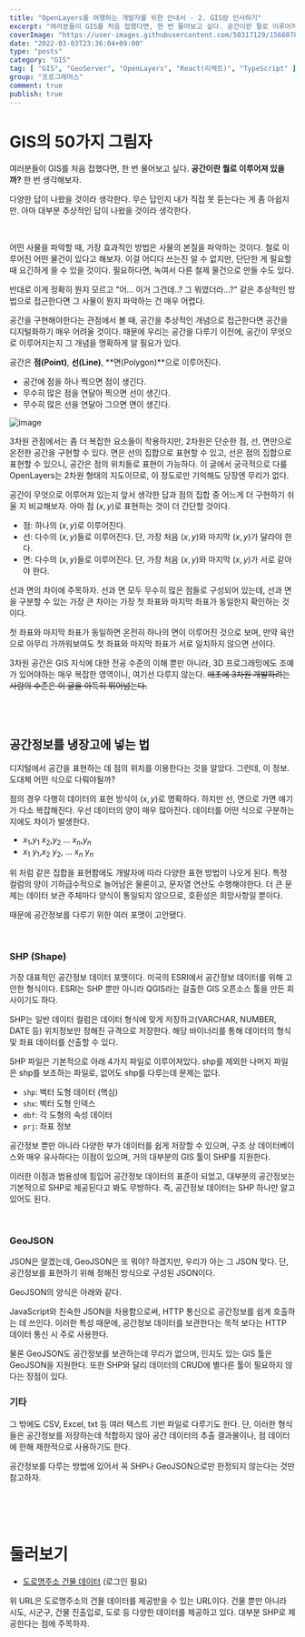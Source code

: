 ```yaml
---
title: "OpenLayers를 여행하는 개발자를 위한 안내서 - 2. GIS랑 인사하기"
excerpt: "여러분들이 GIS를 처음 접했다면, 한 번 물어보고 싶다. 공간이란 뭘로 이루어져 있을까? 한 번 생각해보자. 다양한 답이 나왔을 것이라 생각한다. 무슨 답인지 내가 직접 못 듣는다는 게 좀 아쉽지만. 아마 대부분 추상적인 답이 나왔을 것이라 생각한다."
coverImage: "https://user-images.githubusercontent.com/50317129/156607880-c5abad92-1991-4c01-b85f-7153bf89cb64.png"
date: "2022-03-03T23:36:04+09:00"
type: "posts"
category: "GIS"
tag: [ "GIS", "GeoServer", "OpenLayers", "React(리액트)", "TypeScript" ]
group: "프로그래머스"
comment: true
publish: true
---
```


# GIS의 50가지 그림자

여러분들이 GIS를 처음 접했다면, 한 번 물어보고 싶다. **공간이란 뭘로 이루어져 있을까?** 한 번 생각해보자.

다양한 답이 나왔을 것이라 생각한다. 무슨 답인지 내가 직접 못 듣는다는 게 좀 아쉽지만. 아마 대부분 추상적인 답이 나왔을 것이라 생각한다.

<br />

어떤 사물을 파악할 때, <span class="red-500">가장 효과적인 방법은 사물의 본질을 파악하는 것</span>이다. 철로 이루어진 어떤 물건이 있다고 해보자. 이걸 어디다 쓰는진 알 수 없지만, 단단한 게 필요할 때 요긴하게 쓸 수 있을 것이다. 필요하다면, 녹여서 다른 철제 물건으로 만들 수도 있다.

반대로 이게 정확히 뭔지 모르고 "어... 이거 그건데..? 그 뭐였더라...?" 같은 추상적인 방법으로 접근한다면 그 사물이 뭔지 파악하는 건 매우 어렵다.

공간을 구현해야한다는 관점에서 볼 때, 공간을 추상적인 개념으로 접근한다면 공간을 디지털화하기 매우 어려울 것이다. 때문에 우리는 공간을 다루기 이전에, 공간이 무엇으로 이루어지는지 그 개념을 명확하게 알 필요가 있다.

공간은 **점(Point)**, **선(Line)**, **면(Polygon)**으로 이루어진다.

* 공간에 점을 하나 찍으면 점이 생긴다.
* 무수히 많은 점을 연달아 찍으면 선이 생긴다.
* 무수히 많은 선을 연달아 그으면 면이 생긴다.

![image](https://user-images.githubusercontent.com/50317129/156584563-367bd1e7-390d-4e3d-bef1-1ff3103b1a13.png)

3차원 관점에서는 좀 더 복잡한 요소들이 작용하지만, 2차원은 단순한 점, 선, 면만으로 온전한 공간을 구현할 수 있다. 면은 선의 집합으로 표현할 수 있고, 선은 점의 집합으로 표현할 수 있으니, 공간은 점의 위치들로 표현이 가능하다. 이 글에서 궁극적으로 다룰 OpenLayers는 2차원 형태의 지도이므로, 이 정도로만 기억해도 당장엔 무리가 없다.

공간이 무엇으로 이루어져 있는지 앞서 생각한 답과 점의 집합 중 어느게 더 구현하기 쉬울 지 비교해보자. 아마 점 $(x, y)$로 표현하는 것이 더 간단할 것이다.

* 점: 하나의 $(x, y)$로 이루어진다.
* 선: 다수의 $(x, y)$들로 이루어진다. 단, 가장 처음 $(x, y)$와 마지막 $(x, y)$가 달라야 한다.
* 면: 다수의 $(x, y)$들로 이루어진다. 단, 가장 처음 $(x, y)$와 마지막 $(x, y)$가 서로 같아야 한다.

선과 면의 차이에 주목하자. 선과 면 모두 무수히 많은 점들로 구성되어 있는데, 선과 면을 구분할 수 있는 가장 큰 차이는 가장 첫 좌표와 마지막 좌표가 동일한지 확인하는 것이다.

<span class="blue-500">첫 좌표와 마지막 좌표가 동일하면 온전히 하나의 면이 이루어진 것</span>으로 보며, 만약 육안으로 아무리 가까워보여도 <span class="blue-500">첫 좌표와 마지막 좌표가 서로 일치하지 않으면 선</span>이다.

3차원 공간은 GIS 지식에 대한 전공 수준의 이해 뿐만 아니라, 3D 프로그래밍에도 조예가 있어야하는 매우 복잡한 영역이니, 여기선 다루지 않는다. <del class="grey-500">애초에 3차원 개발하려는 사람의 수준은 이 글을 아득히 뛰어넘는다.</del>

<br />
<br />





## 공간정보를 냉장고에 넣는 법

디지털에서 공간을 표현하는 데 점의 위치를 이용한다는 것을 알았다. 그런데, 이 정보. 도대체 어떤 식으로 다뤄야될까?

점의 경우 다행히 데이터의 표현 방식이 $(x, y)$로 명확하다. 하지만 선, 면으로 가면 얘기가 다소 복잡해진다. 우선 데이터의 양이 매우 많아진다. 데이터를 어떤 식으로 구분하는지에도 차이가 발생한다.

* ${x_1}$,${y_1}$ ${x_2}$,${y_2}$ ... ${x_n}$,${y_n}$
* ${x_1}$ ${y_1}$,${x_2}$ ${y_2}$, ... ${x_n}$ ${y_n}$

위 처럼 같은 집합을 표현함에도 개발자에 따라 다양한 표현 방법이 나오게 된다. 특정 컬럼의 양이 기하급수적으로 늘어남은 물론이고, 문자열 연산도 수행해야한다. 더 큰 문제는 데이터 보관 주체마다 양식이 통일되지 않으므로, 호환성은 희망사항일 뿐이다.

때문에 공간정보를 다루기 위한 여러 포맷이 고안됐다.

<br />



### SHP (Shape)

가장 대표적인 공간정보 데이터 포맷이다. 미국의 ESRI에서 공간정보 데이터를 위해 고안한 형식이다. ESRI는 SHP 뿐만 아니라 QGIS라는 걸출한 GIS 오픈소스 툴을 만든 회사이기도 하다.

SHP는 일반 데이터 컬럼은 데이터 형식에 맞게 저장하고(VARCHAR, NUMBER, DATE 등) 위치정보만 정해진 규격으로 저장한다. 해당 바이너리를 통해 데이터의 형식 및 좌표 데이터를 산출할 수 있다.

SHP 파일은 기본적으로 아래 4가지 파일로 이루어져있다. shp를 제외한 나머지 파일은 shp를 보조하는 파일로, 없어도 shp를 다루는데 문제는 없다.

* `shp`: 벡터 도형 데이터 (핵심)
* `shx`: 벡터 도형 인덱스
* `dbf`: 각 도형의 속성 데이터
* `prj`: 좌표 정보

공간정보 뿐만 아니라 다양한 부가 데이터를 쉽게 저장할 수 있으며, 구조 상 데이터베이스와 매우 유사하다는 이점이 있으며, 거의 대부분의 GIS 툴이 SHP를 지원한다.

이러한 이점과 범용성에 힘입어 공간정보 데이터의 표준이 되었고, 대부분의 공간정보는 기본적으로 SHP로 제공된다고 봐도 무방하다. 즉, <span class="primary">공간정보 데이터는 SHP 하나만 알고 있어도 된다.</span>

<br />



### GeoJSON

JSON은 알겠는데, GeoJSON은 또 뭐야? 하겠지만, 우리가 아는 그 JSON 맞다. 단, 공간정보를 표현하기 위해 정해진 방식으로 구성된 JSON이다.

GeoJSON의 양식은 아래와 같다.

JavaScript와 친숙한 JSON을 차용함으로써, HTTP 통신으로 공간정보를 쉽게 호출하는 데 쓰인다. 이러한 특성 때문에, 공간정보 데이터를 보관한다는 목적 보다는 HTTP 데이터 통신 시 주로 사용한다.

물론 GeoJSON도 공간정보를 보관하는데 무리가 없으며, 인지도 있는 GIS 툴은 GeoJSON을 지원한다. 또한 SHP와 달리 데이터의 CRUD에 별다른 툴이 필요하지 않다는 장점이 있다.



### 기타

그 밖에도 CSV, Excel, txt 등 여러 텍스트 기반 파일로 다루기도 한다. 단, 이러한 형식들은 공간정보를 저장하는데 적합하지 않아 공간 데이터의 추출 결과물이나, 점 데이터에 한해 제한적으로 사용하기도 한다.

공간정보를 다루는 방법에 있어서 꼭 SHP나 GeoJSON으로만 한정되지 않는다는 것만 참고하자.

<br />
<br />
<br />










# 둘러보기

* [도로명주소 건물 데이터](http://data.nsdi.go.kr/dataset/14783) (로그인 필요)

위 URL은 도로명주소의 건물 데이터를 제공받을 수 있는 URL이다. 건물 뿐만 아니라 시도, 시군구, 건물 진출입로, 도로 등 다양한 데이터를 제공하고 있다. 대부분 SHP로 제공한다는 점에 주목하자.